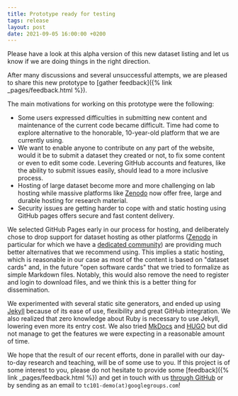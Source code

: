 ```yaml
---
title: Prototype ready for testing
tags: release
layout: post
date: 2021-09-05 16:00:00 +0200
---
```

Please have a look at this alpha version of this new dataset listing and let us know if we are doing things in the right direction.

After many discussions and several unsuccessful attempts, we are pleased to share this new prototype to [gather feedback]({% link _pages/feedback.html %}).

The main motivations for working on this prototype were the following:

- Some users expressed difficulties in submitting new content and maintenance of the current code became difficult. Time had come to explore alternative to the honorable, 10-year-old platform that we are currently using.
- We want to enable anyone to contribute on any part of the website, would it be to submit a dataset they created or not, to fix some content or even to edit some code. Levering GitHub accounts and features, like the ability to submit issues easily, should lead to a more inclusive process.
- Hosting of large dataset become more and more challenging on lab hosting while massive platforms like [Zenodo](https://zenodo.org) now offer free, large and durable hosting for research material.
- Security issues are getting harder to cope with and static hosting using GitHub pages offers secure and fast content delivery.

We selected GitHub Pages early in our process for hosting, and deliberately chose to drop support for dataset hosting as other platforms ([Zenodo](https://zenodo.org) in particular for which we have a [dedicated community](https://zenodo.org/communities/iapr-tc11/)) are providing much better alternatives that we recommend using.
This implies a static hosting, which is reasonable in our case as most of the content is based on "dataset cards" and, in the future "open software cards" that we tried to formalize as simple Markdown files.
Notably, this would also remove the need to register and login to download files, and we think this is a better thing for dissemination.

We experimented with several static site generators, and ended up using [Jekyll](https://jekyllrb.com/) because of its ease of use, flexibility and great GitHub integration.
We also realized that zero knowledge about Ruby is necessary to use Jekyll, lowering even more its entry cost.
We also tried [MkDocs](https://www.mkdocs.org/) and [HUGO](https://gohugo.io/) but did not manage to get the features we were expecting in a reasonable amount of time.

We hope that the result of our recent efforts, done in parallel with our day-to-day research and teaching, will be of some use to you.
If this project is of some interest to you, please do not hesitate to provide some [feedback]({% link _pages/feedback.html %}) and get in touch with us [through GitHub](https://github.com/TC101-demo) or by sending as an email to `tc101-demo(at)googlegroups.com`!